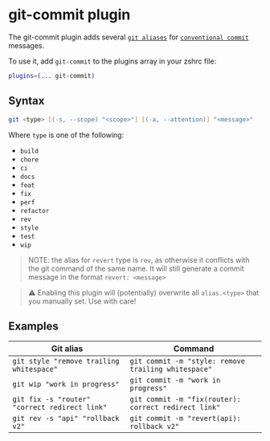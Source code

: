 # git-commit plugin

The git-commit plugin adds several
[`git aliases`](HTTPS://www.git-scm.com/docs/git-config#Documentation/git-config.txt-alias)
for
[`conventional commit`](HTTPS://www.conventionalcommits.org/en/v1.0.0/#summary)
messages.

To use it, add `git-commit` to the plugins array in your zshrc file:

```zsh
plugins=(... git-commit)
```

## Syntax

```zsh
git <type> [(-s, --scope) "<scope>"] [(-a, --attention)] "<message>"
```

Where `type` is one of the following:

-   `build`
-   `chore`
-   `ci`
-   `docs`
-   `feat`
-   `fix`
-   `perf`
-   `refactor`
-   `rev`
-   `style`
-   `test`
-   `wip`

> NOTE: the alias for `revert` type is `rev`, as otherwise it conflicts with the
> git command of the same name. It will still generate a commit message in the
> format `revert: <message>`

> ⚠️ Enabling this plugin will (potentially) overwrite all `alias.<type>` that
> you manually set. Use with care!

## Examples

| Git alias                                     | Command                                              |
| --------------------------------------------- | ---------------------------------------------------- |
| `git style "remove trailing whitespace"`      | `git commit -m "style: remove trailing whitespace"`  |
| `git wip "work in progress"`                  | `git commit -m "work in progress"`                   |
| `git fix -s "router" "correct redirect link"` | `git commit -m "fix(router): correct redirect link"` |
| `git rev -s "api" "rollback v2"`              | `git commit -m "revert(api): rollback v2"`           |
